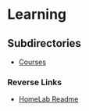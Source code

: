 # Learning

## Subdirectories
- [Courses](./Courses/Courses.md)

### Reverse Links
- [HomeLab Readme](../../README.md)